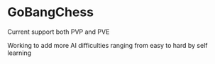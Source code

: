 # GoBangChess

Current support both PVP and PVE

Working to add more AI difficulties ranging from easy to hard by self learning
